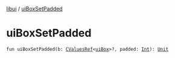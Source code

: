 [libui](index.md) / [uiBoxSetPadded](./ui-box-set-padded.md)

# uiBoxSetPadded

`fun uiBoxSetPadded(b: `[`CValuesRef`](../kotlinx.cinterop/-c-values-ref/index.md)`<`[`uiBox`](ui-box.md)`>?, padded: `[`Int`](https://kotlinlang.org/api/latest/jvm/stdlib/kotlin/-int/index.html)`): `[`Unit`](https://kotlinlang.org/api/latest/jvm/stdlib/kotlin/-unit/index.html)